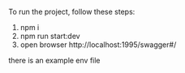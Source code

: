 To run the project, follow these steps:

1. npm i
2. npm run start:dev
3. open browser http://localhost:1995/swagger#/

there is an example env file

